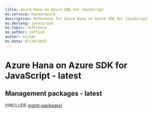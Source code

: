 ```yaml
---
title: Azure Hana on Azure SDK for JavaScript
ms.service: hanaonazure
description: Reference for Azure Hana on Azure SDK for JavaScript
ms.devlang: javascript
ms.topic: reference
ms.author: jeffish
author: xirzec
ms.data: 07/26/2022
---
```

# Azure Hana on Azure SDK for JavaScript - latest

## Management packages - latest
[!INCLUDE [mgmt-packages](hana-on-azure-mgmt-index.md)]